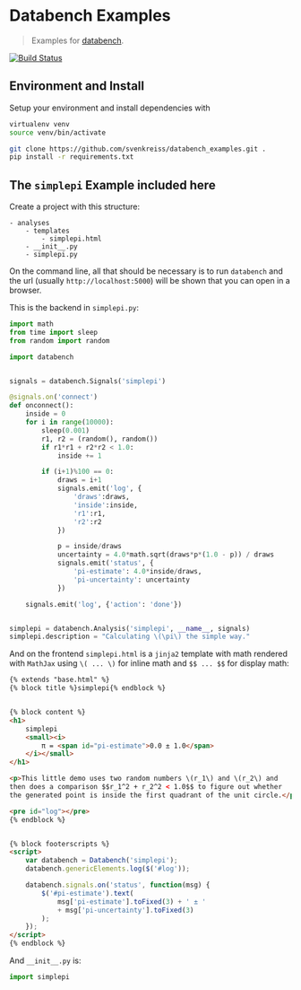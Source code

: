 # Databench Examples

> Examples for [databench](https://github.com/svenkreiss/databench).

[![Build Status](https://travis-ci.org/svenkreiss/databench_examples.png?branch=master)](https://travis-ci.org/svenkreiss/databench_examples)


## Environment and Install

Setup your environment and install dependencies with

```bash
virtualenv venv
source venv/bin/activate

git clone https://github.com/svenkreiss/databench_examples.git .
pip install -r requirements.txt
```


## The `simplepi` Example included here

Create a project with this structure:
```
- analyses
    - templates
        - simplepi.html
	- __init__.py
	- simplepi.py
```

On the command line, all that should be necessary is to run `databench` and the url (usually `http://localhost:5000`) will be shown that you can open in a browser.

This is the backend in `simplepi.py`:

```python
import math
from time import sleep
from random import random

import databench


signals = databench.Signals('simplepi')

@signals.on('connect')
def onconnect():
	inside = 0
	for i in range(10000):
		sleep(0.001)
		r1, r2 = (random(), random())
		if r1*r1 + r2*r2 < 1.0:
			inside += 1

		if (i+1)%100 == 0:
			draws = i+1
			signals.emit('log', {
				'draws':draws,
				'inside':inside,
				'r1':r1,
				'r2':r2
			})

			p = inside/draws
			uncertainty = 4.0*math.sqrt(draws*p*(1.0 - p)) / draws
			signals.emit('status', {
				'pi-estimate': 4.0*inside/draws,
				'pi-uncertainty': uncertainty
			})

	signals.emit('log', {'action': 'done'})


simplepi = databench.Analysis('simplepi', __name__, signals)
simplepi.description = "Calculating \(\pi\) the simple way."
```

And on the frontend `simplepi.html` is a `jinja2` template with math rendered with `MathJax` using `\( ... \)` for inline math and `$$ ... $$` for display math:

```html
{% extends "base.html" %}
{% block title %}simplepi{% endblock %}


{% block content %}
<h1>
    simplepi
    <small><i>
        π = <span id="pi-estimate">0.0 ± 1.0</span>
    </i></small>
</h1>

<p>This little demo uses two random numbers \(r_1\) and \(r_2\) and
then does a comparison $$r_1^2 + r_2^2 < 1.0$$ to figure out whether
the generated point is inside the first quadrant of the unit circle.</p>

<pre id="log"></pre>
{% endblock %}


{% block footerscripts %}
<script>
	var databench = Databench('simplepi');
	databench.genericElements.log($('#log'));

	databench.signals.on('status', function(msg) {
		$('#pi-estimate').text(
            msg['pi-estimate'].toFixed(3) + ' ± '
            + msg['pi-uncertainty'].toFixed(3)
        );
	});
</script>
{% endblock %}
```

And `__init__.py` is:
```python
import simplepi
```

